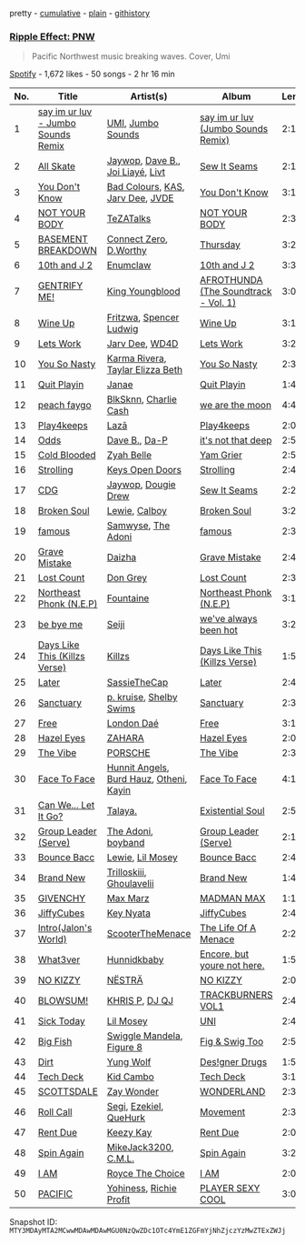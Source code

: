 pretty - [cumulative](/playlists/cumulative/37i9dQZF1DWVKZ0Z9y3Qew.md) - [plain](/playlists/plain/37i9dQZF1DWVKZ0Z9y3Qew) - [githistory](https://github.githistory.xyz/mackorone/spotify-playlist-archive/blob/main/playlists/plain/37i9dQZF1DWVKZ0Z9y3Qew)

### [Ripple Effect: PNW](https://open.spotify.com/playlist/37i9dQZF1DWVKZ0Z9y3Qew)

> Pacific Northwest music breaking waves\. Cover, Umi

[Spotify](https://open.spotify.com/user/spotify) - 1,672 likes - 50 songs - 2 hr 16 min

| No. | Title | Artist(s) | Album | Length |
|---|---|---|---|---|
| 1 | [say im ur luv \- Jumbo Sounds Remix](https://open.spotify.com/track/2vRe7YtE1tpVarV1t9fqcu) | [UMI](https://open.spotify.com/artist/4ClziihVpBeFXNyDH83Lde), [Jumbo Sounds](https://open.spotify.com/artist/1DLHhMWrKCOBuR0Svpw3Hq) | [say im ur luv \(Jumbo Sounds Remix\)](https://open.spotify.com/album/5GxYcqmDvWzetC31Oe0YLm) | 2:17 |
| 2 | [All Skate](https://open.spotify.com/track/6wsbZhT7MArD9IY0p8G2iQ) | [Jaywop](https://open.spotify.com/artist/7LHBUDRMoLWz3aw9H3YSb9), [Dave B.](https://open.spotify.com/artist/5bfqwcEcRrMhtY9smw3IeJ), [Joi Liayé](https://open.spotify.com/artist/6Vw3gdS8yeT8kfG4kTQPL1), [Livt](https://open.spotify.com/artist/0y55D5fL0ywYdEpIQPbwJC) | [Sew It Seams](https://open.spotify.com/album/1dF6UFLq4SKp3sA31FILj3) | 2:18 |
| 3 | [You Don't Know](https://open.spotify.com/track/7nZnfJkaBnmmWUBw9jfhm3) | [Bad Colours](https://open.spotify.com/artist/0x3KkCJuve7n51ThZGNAIX), [KAS](https://open.spotify.com/artist/4AUPalZalhZyyd6kwhBiL5), [Jarv Dee](https://open.spotify.com/artist/1sAKNLVFmAmxaurWLdmu1u), [JVDE](https://open.spotify.com/artist/5ZYuMuQ1dwCXIx6mULdrzg) | [You Don't Know](https://open.spotify.com/album/7EI43wfKVyPabczkwpHeSA) | 3:11 |
| 4 | [NOT YOUR BODY](https://open.spotify.com/track/2nRSMc8KspRama6r5AfbEP) | [TeZATalks](https://open.spotify.com/artist/6olAhxDEja5fYKEHF6tA2W) | [NOT YOUR BODY](https://open.spotify.com/album/4XRJy0kavdKE3A3Ez3DZmN) | 2:34 |
| 5 | [BASEMENT BREAKDOWN](https://open.spotify.com/track/29s2rm6gLIi9Ja07LWWcCn) | [Connect Zero](https://open.spotify.com/artist/3k8lBDenIm90lWaSpAYQeH), [D.Worthy](https://open.spotify.com/artist/3erKONJnV1kHT5ksWJLR7y) | [Thursday](https://open.spotify.com/album/150fETWcpRR0cCMoJUxAdx) | 3:28 |
| 6 | [10th and J 2](https://open.spotify.com/track/2wWU152IbvjbDkWGpOPgoY) | [Enumclaw](https://open.spotify.com/artist/79yETfINxnDl54mTKLZUlb) | [10th and J 2](https://open.spotify.com/album/2PcP70TtiJR0gt2LYAeQEs) | 3:30 |
| 7 | [GENTRIFY ME!](https://open.spotify.com/track/4BpOEo2BQwiuXgPRx2PtTM) | [King Youngblood](https://open.spotify.com/artist/0rkFwrt6d0qf3UTpaURtTj) | [AFROTHUNDA \(The Soundtrack \- Vol\. 1\)](https://open.spotify.com/album/5Do2JUlUUQIUSlAH4ZSS4k) | 3:06 |
| 8 | [Wine Up](https://open.spotify.com/track/05WkdMSvxt8CuxekruXUGt) | [Fritzwa](https://open.spotify.com/artist/0oTIJxiQmLuPQlHaGzxPt3), [Spencer Ludwig](https://open.spotify.com/artist/6miuYP0AovZaaKpRFaDQMQ) | [Wine Up](https://open.spotify.com/album/66JmLx5a0R7S8Tw0wy6Bkf) | 3:12 |
| 9 | [Lets Work](https://open.spotify.com/track/63la1G25v3hyba5kXVnecN) | [Jarv Dee](https://open.spotify.com/artist/1sAKNLVFmAmxaurWLdmu1u), [WD4D](https://open.spotify.com/artist/53QqYQtqceXhifEin57aM3) | [Lets Work](https://open.spotify.com/album/4kDhTr5nRob0ZT3z6cfLPJ) | 3:20 |
| 10 | [You So Nasty](https://open.spotify.com/track/5hJH3wdMnePMQy0PQYxzfv) | [Karma Rivera](https://open.spotify.com/artist/79rSn0FneG7zsUb6LItVLs), [Taylar Elizza Beth](https://open.spotify.com/artist/0XE4mkNAnSI2molchwNfGQ) | [You So Nasty](https://open.spotify.com/album/3YyvgFqcUQaOgIhEGaGH4a) | 2:31 |
| 11 | [Quit Playin](https://open.spotify.com/track/4cNJnPiLZpL743A8ECx4qQ) | [Janae](https://open.spotify.com/artist/4imJ2WiGWT0Rup3Vshmsd3) | [Quit Playin](https://open.spotify.com/album/1rMjgE45wFRHJsKAGe3VAK) | 1:49 |
| 12 | [peach faygo](https://open.spotify.com/track/5ZsB83n85am8ZOCoIg6na6) | [BlkSknn](https://open.spotify.com/artist/4MZ2Qm0lN1zer6Y77aDIGx), [Charlie Cash](https://open.spotify.com/artist/0VFpyTDPiz25oDl9tmIXgN) | [we are the moon](https://open.spotify.com/album/20VSPXzH17NsPLsfQ4dtvN) | 4:42 |
| 13 | [Play4keeps](https://open.spotify.com/track/0ywHx2l5wdnBU6ao4ePHyM) | [Lazā](https://open.spotify.com/artist/7KWbU8vlvkICzAOXsiRLal) | [Play4keeps](https://open.spotify.com/album/6yXWBTWHJztyGHCBEDtZP5) | 2:04 |
| 14 | [Odds](https://open.spotify.com/track/3gDIzJLAOIiFqcCXjcz8hp) | [Dave B.](https://open.spotify.com/artist/5bfqwcEcRrMhtY9smw3IeJ), [Da\-P](https://open.spotify.com/artist/4PKHlnz8cQ79kQ6kd3GufJ) | [it's not that deep](https://open.spotify.com/album/438o26Y0oRAh6vpyboYWQP) | 2:52 |
| 15 | [Cold Blooded](https://open.spotify.com/track/3LYoi8gybyD4sR5hHSP9T0) | [Zyah Belle](https://open.spotify.com/artist/09q46aTaAsSGoLID49Y6Sx) | [Yam Grier](https://open.spotify.com/album/2KvfsMy0IQ2XRd5Rh7Ur2Q) | 2:56 |
| 16 | [Strolling](https://open.spotify.com/track/6Mdi5qIE5Jrl0BpnQ5vFr6) | [Keys Open Doors](https://open.spotify.com/artist/17VWSnuIuvdgNkBgIBC0jp) | [Strolling](https://open.spotify.com/album/0XQqK5EyOHWgd6D5rnb3fn) | 2:43 |
| 17 | [CDG](https://open.spotify.com/track/3ncyn0jZA7uGDaPCJHZOmb) | [Jaywop](https://open.spotify.com/artist/7LHBUDRMoLWz3aw9H3YSb9), [Dougie Drew](https://open.spotify.com/artist/2mnb83Cuw371TgHiuqwEYv) | [Sew It Seams](https://open.spotify.com/album/1dF6UFLq4SKp3sA31FILj3) | 2:26 |
| 18 | [Broken Soul](https://open.spotify.com/track/2J6htJzAQIiWTByGY3sHty) | [Lewie](https://open.spotify.com/artist/7tvCXmeh7MlNtmfKMN2H8Q), [Calboy](https://open.spotify.com/artist/0HkcYmcjrBR3SCw9Ld5VZk) | [Broken Soul](https://open.spotify.com/album/0PnhtoqA79MU7XZNNMrK9d) | 3:29 |
| 19 | [famous](https://open.spotify.com/track/5yQHS6qpgBiNte7o22xBsX) | [Samwyse](https://open.spotify.com/artist/6HM4BW3z7SCMg0hxUx5Pz3), [The Adoni](https://open.spotify.com/artist/2FE0a7TnyZHfLjcWqTdnBK) | [famous](https://open.spotify.com/album/67lHrhwY6nG0oBHGDAkemp) | 2:30 |
| 20 | [Grave Mistake](https://open.spotify.com/track/0vDkjQK1lnX61QM8OFfqDm) | [Daizha](https://open.spotify.com/artist/3Rrg3qxCFC6sXCT8yIPjn6) | [Grave Mistake](https://open.spotify.com/album/4oJ5LoPjOBCPgpqYDTPSok) | 2:49 |
| 21 | [Lost Count](https://open.spotify.com/track/4L93gDxPdx7CO5bUu8JrE2) | [Don Grey](https://open.spotify.com/artist/1YiKDQCVj79AZeBjenStlP) | [Lost Count](https://open.spotify.com/album/4xxWQ2oZ8L3IdNTNaRxglr) | 2:35 |
| 22 | [Northeast Phonk \(N.E.P\)](https://open.spotify.com/track/1ZkFoV18oZuFM4Pr8zLBsR) | [Fountaine](https://open.spotify.com/artist/1B5fkMxWxc9A7joAcguqQT) | [Northeast Phonk \(N.E.P\)](https://open.spotify.com/album/2z2lh74604b4SpnwWUGwwL) | 3:18 |
| 23 | [be bye me](https://open.spotify.com/track/2m7OHL3rRlTVCpAKbY3JyV) | [Seiji](https://open.spotify.com/artist/7h8BjWoH0TC1Zf2HwAmdEe) | [we've always been hot](https://open.spotify.com/album/5YS6AAf8hmcMI6fYZq07kf) | 3:29 |
| 24 | [Days Like This \(Killzs Verse\)](https://open.spotify.com/track/3mvc6ls86x7fmjKjYulaUX) | [Killzs](https://open.spotify.com/artist/0xjWAN0XjyX3o4bqC2A7ye) | [Days Like This \(Killzs Verse\)](https://open.spotify.com/album/4KEiliM17r06DubgM8tSof) | 1:59 |
| 25 | [Later](https://open.spotify.com/track/2r2tn3bsjIyxQBqyniSC7N) | [SassieTheCap](https://open.spotify.com/artist/1FUleCwrFb0Wg25dlgd1cN) | [Later](https://open.spotify.com/album/640vaE98v6a0q7CRU5bWpL) | 2:43 |
| 26 | [Sanctuary](https://open.spotify.com/track/0vn9LO2zATyClH0gKw27Dy) | [p\. kruise](https://open.spotify.com/artist/08o87U8GdK1VFZxQfCLqnJ), [Shelby Swims](https://open.spotify.com/artist/0i9c5jFcEsSQVzm9I3vbI5) | [Sanctuary](https://open.spotify.com/album/72wjS8M478IJZAeoKjhg8J) | 2:33 |
| 27 | [Free](https://open.spotify.com/track/03gQvMOqzuUUuRdcPZWz6v) | [London Daé](https://open.spotify.com/artist/7tx7fBwvyocD11vbor5mRr) | [Free](https://open.spotify.com/album/2yQhkqIYFfhHNMo0shIZlC) | 3:12 |
| 28 | [Hazel Eyes](https://open.spotify.com/track/1dXQ8Fpd1YiwKIupXnFFBV) | [ZAHARA](https://open.spotify.com/artist/4m9bwT2ufZWqMZXuCk52IY) | [Hazel Eyes](https://open.spotify.com/album/2dQKNEu0yAHk0bEOFjfSEY) | 2:09 |
| 29 | [The Vibe](https://open.spotify.com/track/7sfBMOMIJfclUlvaBWWHFS) | [PORSCHE](https://open.spotify.com/artist/3o3OImjYymMI6N8Vdyt4UU) | [The Vibe](https://open.spotify.com/album/5q8hCmssaCLS98BIof4F67) | 2:38 |
| 30 | [Face To Face](https://open.spotify.com/track/5CYBnp3kJRq9D9UbY3a22f) | [Hunnit Angels](https://open.spotify.com/artist/0Zz9jqiEyg6cQhSZmB73qL), [Burd Hauz](https://open.spotify.com/artist/60s9OFnWv7R0Er09sVngbu), [Otheni](https://open.spotify.com/artist/4Z1ClW4pYGRVjPc5v8taXE), [Kayin](https://open.spotify.com/artist/62XJDEbGacS7aElLoOsLfM) | [Face To Face](https://open.spotify.com/album/1MKCm4aR2hxaAKfgWOByh9) | 4:19 |
| 31 | [Can We..\. Let It Go?](https://open.spotify.com/track/1Nv9k3HwaZ8Utd7J4PPkNa) | [Talaya.](https://open.spotify.com/artist/5NLhWCjcejwt2TJa2lfxXG) | [Existential Soul](https://open.spotify.com/album/2TAZLneMRb75WOilAiyGwZ) | 2:56 |
| 32 | [Group Leader \(Serve\)](https://open.spotify.com/track/1Aaa3qRo88gqxUz8NGgp6X) | [The Adoni](https://open.spotify.com/artist/2FE0a7TnyZHfLjcWqTdnBK), [boyband](https://open.spotify.com/artist/4OxvOPeLvZWDxihwqtOC4D) | [Group Leader \(Serve\)](https://open.spotify.com/album/4j9vVGXnRVH9NcvYkjGvGn) | 2:15 |
| 33 | [Bounce Bacc](https://open.spotify.com/track/1MBOVD7r7Z74lKLBsYaLG6) | [Lewie](https://open.spotify.com/artist/7tvCXmeh7MlNtmfKMN2H8Q), [Lil Mosey](https://open.spotify.com/artist/5zctI4wO9XSKS8XwcnqEHk) | [Bounce Bacc](https://open.spotify.com/album/5l24wwMx1lH9kUylmTpzm8) | 2:48 |
| 34 | [Brand New](https://open.spotify.com/track/4rkCE4eUUzj8to5Xgo8Aat) | [Trilloskiii](https://open.spotify.com/artist/5OocoWUXR6MLHJWP6nw3Kx), [Ghoulavelii](https://open.spotify.com/artist/6nwEYQKFXGAKvwnUqZUd52) | [Brand New](https://open.spotify.com/album/1eJ9DYusDvD28asGAR7Lad) | 1:48 |
| 35 | [GIVENCHY](https://open.spotify.com/track/19hknUMXGhfqmJg13PA24c) | [Max Marz](https://open.spotify.com/artist/4fKDnAyOiVw2oKUD82Cqjb) | [MADMAN MAX](https://open.spotify.com/album/55KI3yaOiH1PA6cflGt2Hg) | 1:11 |
| 36 | [JiffyCubes](https://open.spotify.com/track/0AwTL1yLHGlWp8KULnUKse) | [Key Nyata](https://open.spotify.com/artist/4X2V63Czlm32j6Yk38WeX5) | [JiffyCubes](https://open.spotify.com/album/4ZxeuFRtkMUBRR32s0DlH2) | 2:46 |
| 37 | [Intro\(Jalon's World\)](https://open.spotify.com/track/4AUqHjvAGcnjEMMpXbiegM) | [ScooterTheMenace](https://open.spotify.com/artist/4zy9I6HMQfwxA9wzWMLFGT) | [The Life Of A Menace](https://open.spotify.com/album/280oUCnk702rGwt2U6mdU2) | 2:22 |
| 38 | [What3ver](https://open.spotify.com/track/5zMMs66j6PArFWE2lrydww) | [Hunnidkbaby](https://open.spotify.com/artist/6gj2nfDNUqOjbVGzYdzSFQ) | [Encore, but youre not here.](https://open.spotify.com/album/3o0oa6m3ppmGCorNEqojDQ) | 1:58 |
| 39 | [NO KIZZY](https://open.spotify.com/track/0G3eZ5bak0dmnBdCecrQjh) | [NËSTRÄ](https://open.spotify.com/artist/5ABikugX8BV6gZiF23y2br) | [NO KIZZY](https://open.spotify.com/album/7DDWJj8IhnB14b0ID0udJp) | 2:06 |
| 40 | [BLOWSUM!](https://open.spotify.com/track/41A88dJi9GT45dNKcWEFHh) | [KHRIS P](https://open.spotify.com/artist/5kWlBrfLyEaITpIECNy577), [DJ QJ](https://open.spotify.com/artist/3DEQCIdE0Cw49hjZrPWYEF) | [TRACKBURNERS VOL1](https://open.spotify.com/album/5GASQuyVlXcTtp1Azd84vN) | 2:46 |
| 41 | [Sick Today](https://open.spotify.com/track/2IzcKDcswqBJXLiJtfCWki) | [Lil Mosey](https://open.spotify.com/artist/5zctI4wO9XSKS8XwcnqEHk) | [UNI](https://open.spotify.com/album/2kMG44yBYjvrA9RKzVwv0O) | 2:47 |
| 42 | [Big Fish](https://open.spotify.com/track/6WUZuTO7rvUQCuGPVWD6lg) | [Swiggle Mandela](https://open.spotify.com/artist/3bZorVh53pMb159HoUc9qf), [Figure 8](https://open.spotify.com/artist/4eIVZ1Ea9IsfcCkk7L7gFC) | [Fig & Swig Too](https://open.spotify.com/album/7ADrFotfjs7Sgi7gzTBCmI) | 2:51 |
| 43 | [Dirt](https://open.spotify.com/track/6hPRjgtd47OVpJMQt5YY1Q) | [Yung Wolf](https://open.spotify.com/artist/27gPbWnoWp4klWhkPVOA9H) | [Des!gner Drugs](https://open.spotify.com/album/1nCxl4WBht17SLbx9pYcpe) | 1:54 |
| 44 | [Tech Deck](https://open.spotify.com/track/4oOQw7xKci7xaZL5jnOVou) | [Kid Cambo](https://open.spotify.com/artist/4n9wn5OJVBp96xO2cAqVDf) | [Tech Deck](https://open.spotify.com/album/1wySDnjUNo7tisQl90A9yE) | 3:11 |
| 45 | [SCOTTSDALE](https://open.spotify.com/track/1F6Txb3FGcpL6RndTF7Yqp) | [Zay Wonder](https://open.spotify.com/artist/70cjBubd83Tl2ZbAElgC1s) | [WONDERLAND](https://open.spotify.com/album/43RTm7LMLRwKjWEIL9dHOs) | 2:32 |
| 46 | [Roll Call](https://open.spotify.com/track/2prf7fJIT0TzTnyPZcvMhg) | [Segi](https://open.spotify.com/artist/6As9nu15AGSqj7a9t6aKPb), [Ezekiel](https://open.spotify.com/artist/4aDfe0MyUpP2eCx2cZplsr), [QueHurk](https://open.spotify.com/artist/0UkW9pfC7GSbHNZ4AaCf46) | [Movement](https://open.spotify.com/album/0QmRqOJSdWP2MQkcSbRsjD) | 2:35 |
| 47 | [Rent Due](https://open.spotify.com/track/0NyEfNChHkSJGTiQD0GDuj) | [Keezy Kay](https://open.spotify.com/artist/0BxreeuwIADVriLOyYSxBK) | [Rent Due](https://open.spotify.com/album/6Notz7PmmDIpEyQffYP3Wb) | 2:03 |
| 48 | [Spin Again](https://open.spotify.com/track/2chriPvRG1FycrqZc0jqY0) | [MikeJack3200](https://open.spotify.com/artist/1DsOlo169ovaAx19956vOb), [C.M.L.](https://open.spotify.com/artist/5z5Wgdaa8Z16FrWxXdmXCT) | [Spin Again](https://open.spotify.com/album/0meyMQd4DU5uzhsshJnyYC) | 3:24 |
| 49 | [I AM](https://open.spotify.com/track/2kyq2SEK4wSrwTe4wbA1tE) | [Royce The Choice](https://open.spotify.com/artist/0IUBTnweyOMhLh7dcNbJ0g) | [I AM](https://open.spotify.com/album/3PhdoUTM6FmiTNB6f1wwLO) | 2:05 |
| 50 | [PACIFIC](https://open.spotify.com/track/7o7tQIndZLJL076lfDpnLp) | [Yohiness](https://open.spotify.com/artist/34u4elkICj3ivwWRd4pbPz), [Richie Profit](https://open.spotify.com/artist/2ef00cl0avhXamfU8qW8qW) | [PLAYER SEXY COOL](https://open.spotify.com/album/5LATUFimO5i5O3szCHd1yO) | 3:03 |

Snapshot ID: `MTY3MDAyMTA2MCwwMDAwMDAwMGU0NzQwZDc1OTc4YmE1ZGFmYjNhZjczYzMwZTExZWJj`
